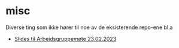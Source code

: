 # misc
Diverse ting som ikke hører til noe av de eksisterende repo-ene bl.a

- [Slides til Arbeidsgruppemøte 23.02.2023](https://fyrtaarn.github.io/misc/status2023feb)

